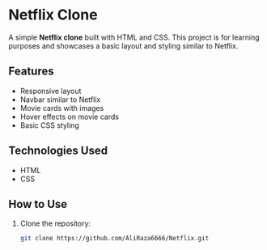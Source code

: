 # Netflix Clone

A simple **Netflix clone** built with HTML and CSS. This project is for learning purposes and showcases a basic layout and styling similar to Netflix.

## Features

- Responsive layout
- Navbar similar to Netflix
- Movie cards with images
- Hover effects on movie cards
- Basic CSS styling

## Technologies Used

- HTML
- CSS

## How to Use

1. Clone the repository:
   ```bash
   git clone https://github.com/AliRaza6666/Netflix.git
